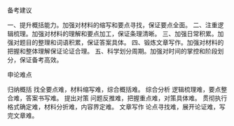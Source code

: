 备考建议

一、提升概括能力。加强对材料的缩写和要点寻找，保证要点全面。
二、注重逻辑梳理。加强对材料的理解和要点加工，保证条理清晰。
三、加强日常积累。加强对题目的整理和词语积累，保证答案具体。
四、锻炼文章写作。加强对材料的把握和整体理解保证论证合理。
五、科学划分周期。加强对时间的掌控和阶段划分，保证备考高效。

申论难点

归纳概括 找全要点难，材料缩写难，综合概括难。
综合分析 逻辑梳理难，要点整合难，答案书写难。
提出对策 问题反推难，把握重点难，对策具体难。
贯彻执行 格式确定难，材料分折难，内容界定难。
文章写作 论点寻找难，展开论证难，写完文章难。
